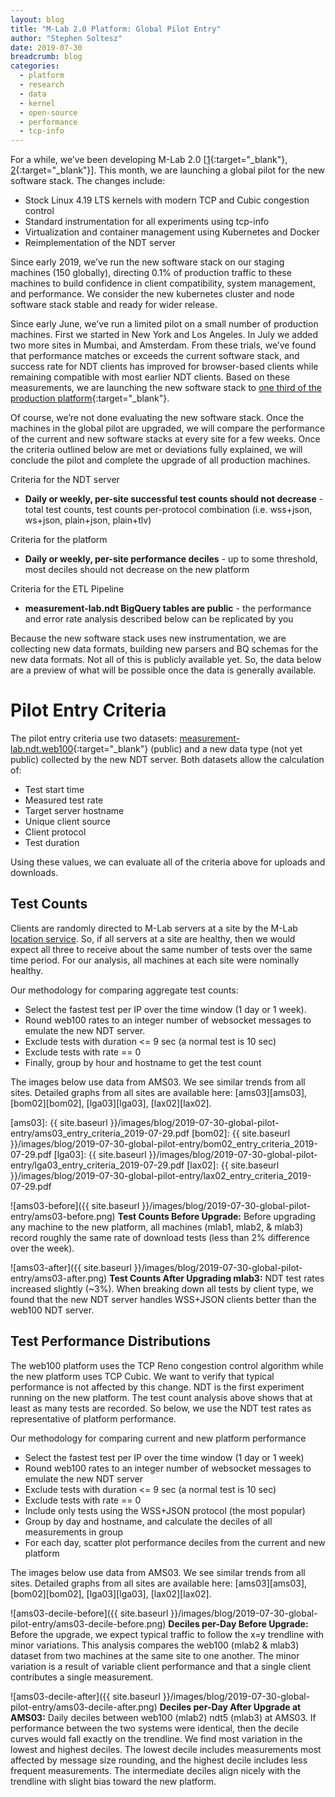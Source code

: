 ```yaml
---
layout: blog
title: "M-Lab 2.0 Platform: Global Pilot Entry"
author: "Stephen Soltesz"
date: 2019-07-30
breadcrumb: blog
categories:
  - platform
  - research
  - data
  - kernel
  - open-source
  - performance
  - tcp-info
---
```


For a while, we’ve been developing M-Lab 2.0 [[1][1]{:target="_blank"},
[2][2]{:target="_blank"}]. This month, we are launching a global pilot for
the new software stack. The changes include:

* Stock Linux 4.19 LTS kernels with modern TCP and Cubic congestion control
* Standard instrumentation for all experiments using tcp-info
* Virtualization and container management using Kubernetes and Docker
* Reimplementation of the NDT server

<!--more-->

Since early 2019, we’ve run the new software stack on our staging machines
(150 globally), directing 0.1% of production traffic to these machines to
build confidence in client compatibility, system management, and performance.
We consider the new kubernetes cluster and node software stack stable and
ready for wider release.

Since early June, we’ve run a limited pilot on a small number of production
machines. First we started in New York and Los Angeles. In July we added two
more sites in Mumbai, and Amsterdam. From these trials, we’ve found that
performance matches or exceeds the current software stack, and success
rate for NDT clients has improved for browser-based clients while
remaining compatible with most earlier NDT clients. Based on these
measurements, we are launching the new software stack to [one third of the
production platform][3]{:target="_blank"}.

Of course, we’re not done evaluating the new software stack. Once the
machines in the global pilot are upgraded, we will compare the performance of
the current and new software stacks at every site for a few weeks. Once
the criteria outlined below are met or deviations fully explained, we will
conclude the pilot and complete the upgrade of all production machines.

Criteria for the NDT server

* **Daily or weekly, per-site successful test counts should not decrease** -
  total test counts, test counts per-protocol combination (i.e. wss+json,
  ws+json, plain+json, plain+tlv)

Criteria for the platform

* **Daily or weekly, per-site performance deciles** - up to some threshold, most
  deciles should not decrease on the new platform

Criteria for the ETL Pipeline

* **measurement-lab.ndt BigQuery tables are public** - the performance and error
  rate analysis described below can be replicated by you

Because the new software stack uses new instrumentation, we are collecting
new data formats, building new parsers and BQ schemas for the new data
formats. Not all of this is publicly available yet. So, the data below are
a preview of what will be possible once the data is generally available.

[1]: {{site.baseurl}}/blog/modernizing-mlab
[2]: {{site.baseurl}}/blog/mlab-20-platform-migration-update
[3]: https://siteinfo.mlab-oti.measurementlab.net/v1/adhoc/upgrade.json

# Pilot Entry Criteria

The pilot entry criteria use two datasets:
[measurement-lab.ndt.web100][web100]{:target="_blank"} (public) and a new
data type (not yet public) collected by the new NDT server. Both datasets
allow the calculation of:

* Test start time
* Measured test rate
* Target server hostname
* Unique client source
* Client protocol
* Test duration

Using these values, we can evaluate all of the criteria above for uploads and
downloads.

[web100]: {{site.baseurl}}/data/docs/bq/schema/ndt/

## Test Counts

Clients are randomly directed to M-Lab servers at a site by the M-Lab
[location service](https://locate.measurementlab.net). So, if all servers at
a site are healthy, then we would expect all three to receive about the same
number of tests over the same time period. For our analysis, all machines at
each site were nominally healthy.

Our methodology for comparing aggregate test counts:

* Select the fastest test per IP over the time window (1 day or 1 week).
* Round web100 rates to an integer number of websocket messages to emulate the
  new NDT server.
* Exclude tests with duration <= 9 sec (a normal test is 10 sec)
* Exclude tests with rate == 0
* Finally, group by hour and hostname to get the test count

The images below use data from AMS03. We see similar trends from all sites.
Detailed graphs from all sites are available here: [ams03][ams03],
[bom02][bom02], [lga03][lga03], [lax02][lax02].

[ams03]: {{ site.baseurl }}/images/blog/2019-07-30-global-pilot-entry/ams03_entry_criteria_2019-07-29.pdf
[bom02]: {{ site.baseurl }}/images/blog/2019-07-30-global-pilot-entry/bom02_entry_criteria_2019-07-29.pdf
[lga03]: {{ site.baseurl }}/images/blog/2019-07-30-global-pilot-entry/lga03_entry_criteria_2019-07-29.pdf
[lax02]: {{ site.baseurl }}/images/blog/2019-07-30-global-pilot-entry/lax02_entry_criteria_2019-07-29.pdf

![ams03-before]({{ site.baseurl }}/images/blog/2019-07-30-global-pilot-entry/ams03-before.png)
**Test Counts Before Upgrade:** Before upgrading any machine to the new
platform, all machines (mlab1, mlab2, & mlab3) record roughly the same rate
of download tests (less than 2% difference over the week).

![ams03-after]({{ site.baseurl }}/images/blog/2019-07-30-global-pilot-entry/ams03-after.png)
**Test Counts After Upgrading mlab3:** NDT test rates increased slightly
(~3%). When breaking down all tests by client type, we found that the new NDT
server handles WSS+JSON clients better than the web100 NDT server.

## Test Performance Distributions

The web100 platform uses the TCP Reno congestion control algorithm while the
new platform uses TCP Cubic. We want to verify that typical performance is
not affected by this change. NDT is the first experiment running on the new
platform. The test count analysis above shows that at least as many tests
are recorded. So below, we use the NDT test rates as representative of
platform performance.

Our methodology for comparing current and new platform performance

* Select the fastest test per IP over the time window (1 day or 1 week)
* Round web100 rates to an integer number of websocket messages to emulate the
  new NDT server
* Exclude tests with duration <= 9 sec (a normal test is 10 sec)
* Exclude tests with rate == 0
* Include only tests using the WSS+JSON protocol (the most popular)
* Group by day and hostname, and calculate the deciles of all measurements in group
* For each day, scatter plot performance deciles from the current and new platform

The images below use data from AMS03. We see similar trends from all sites.
Detailed graphs from all sites are available here: [ams03][ams03],
[bom02][bom02], [lga03][lga03], [lax02][lax02].

![ams03-decile-before]({{ site.baseurl }}/images/blog/2019-07-30-global-pilot-entry/ams03-decile-before.png)
**Deciles per-Day Before Upgrade:** Before the upgrade, we expect typical traffic
to follow the x=y trendline with minor variations. This analysis compares the
web100 (mlab2 & mlab3) dataset from two machines at the same site to one
another. The minor variation is a result of variable client performance and
that a single client contributes a single measurement.

![ams03-decile-after]({{ site.baseurl }}/images/blog/2019-07-30-global-pilot-entry/ams03-decile-after.png)
**Deciles per-Day After Upgrade at AMS03:** Daily deciles between web100 (mlab2)
ndt5 (mlab3) at AMS03. If performance between the two systems were
identical, then the decile curves would fall exactly on the trendline. We find most
variation in the lowest and highest deciles. The lowest decile includes
measurements most affected by message size rounding, and the highest decile
includes less frequent measurements. The intermediate deciles align nicely
with the trendline with slight bias toward the new platform.
